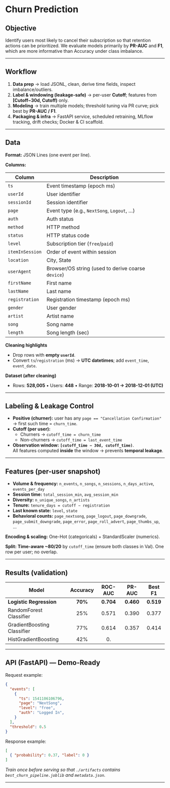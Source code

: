 # Churn Prediction

## Objective
Identify users most likely to cancel their subscription so that retention actions can be prioritized. We evaluate models primarily by **PR-AUC** and **F1**, which are more informative than Accuracy under class imbalance.

---

## Workflow 
1. **Data prep** → load JSONL, clean, derive time fields, inspect imbalance/outliers.  
2. **Label & windowing (leakage-safe)** → per-user **Cutoff**; features from **[Cutoff−30d, Cutoff)** only.  
3. **Modeling** → train multiple models; threshold tuning via PR curve; pick best by **PR-AUC / F1**.  
4. **Packaging & infra** → FastAPI service, scheduled retraining, MLflow tracking, drift checks; Docker & CI scaffold.

---

## Data

**Format:** JSON Lines (one event per line).

**Columns:**

| Column         | Description                                           |
|----------------|-------------------------------------------------------|
| `ts`           | Event timestamp (epoch ms)                            |
| `userId`       | User identifier                                       |
| `sessionId`    | Session identifier                                    |
| `page`         | Event type (e.g., `NextSong`, `Logout`, …)            |
| `auth`         | Auth status                                           |
| `method`       | HTTP method                                           |
| `status`       | HTTP status code                                      |
| `level`        | Subscription tier (`free`/`paid`)                     |
| `itemInSession`| Order of event within session                         |
| `location`     | City, State                                           |
| `userAgent`    | Browser/OS string (used to derive coarse `device`)    |
| `firstName`    | First name                                            |
| `lastName`     | Last name                                             |
| `registration` | Registration timestamp (epoch ms)                     |
| `gender`       | User gender                                           |
| `artist`       | Artist name                                           |
| `song`         | Song name                                             |
| `length`       | Song length (sec)                                     |

**Cleaning highlights**
- Drop rows with **empty `userId`**.  
- Convert `ts`/`registration` (ms) → **UTC datetimes**; add `event_time`, `event_date`.  

**Dataset (after cleaning)**
- Rows: **528,005** • Users: **448** • Range: **2018-10-01 → 2018-12-01 (UTC)**

---

## Labeling & Leakage Control

- **Positive (churner):** user has any `page == "Cancellation Confirmation"` → first such time = `churn_time`.  
- **Cutoff (per user):**  
  - Churners → `cutoff_time = churn_time`  
  - Non-churners → `cutoff_time = last_event_time`  
- **Observation window:** **`[cutoff_time − 30d, cutoff_time)`**.  
  All features computed **inside** the window → prevents **temporal leakage**.

---

## Features (per-user snapshot)

- **Volume & frequency:** `n_events`, `n_songs`, `n_sessions`, `n_days_active`, `events_per_day`  
- **Session time:** `total_session_min`, `avg_session_min`  
- **Diversity:** `n_unique_songs`, `n_artists`  
- **Tenure:** `tenure_days = cutoff − registration`  
- **Last known state:** `level`, `state`  
- **Behavioral counts:** `page_nextsong`, `page_logout`, `page_downgrade`, `page_submit_downgrade`, `page_error`, `page_roll_advert`, `page_thumbs_up`, …  

**Encoding & scaling:** One-Hot (categoricals) + StandardScaler (numerics).

**Split:** **Time-aware ~80/20** by `cutoff_time` (ensure both classes in Val). One row per user; no overlap.

---

## Results (validation)

| Model                        | Accuracy | ROC-AUC | PR-AUC | Best F1 |
|-----------------------------|:--------:|:------:|:------:|:-------:|
| **Logistic Regression**     | **70%**  | **0.704** | **0.460** | **0.519** |
| RandomForest Classifier     | 25%      | 0.571  | 0.390  | 0.377   |
| GradientBoosting Classifier | 77%      | 0.614  | 0.357  | 0.414   |
| HistGradientBoosting        | 42%      | 0.

---

## API (FastAPI) — Demo-Ready

Request example:

```json
{
  "events": [
    {
      "ts": 1541106106796,
      "page": "NextSong",
      "level": "free",
      "auth": "Logged In",
    }
  ],
  "threshold": 0.5
}
```

Response example:

```json
[
  { "probability": 0.37, "label": 0 }
]
```

_Train once before serving so that `./artifacts` contains `best_churn_pipeline.joblib` and `metadata.json`._

---




